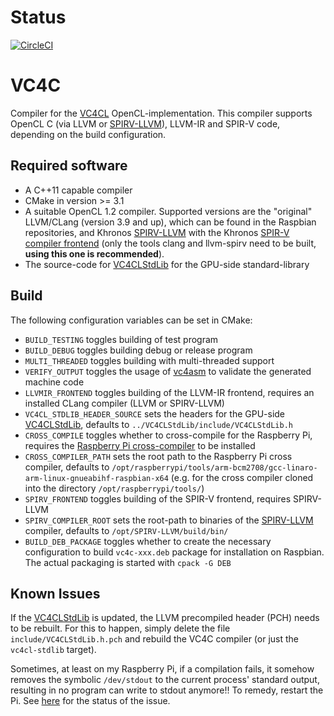 # Status

[![CircleCI](https://circleci.com/gh/doe300/VC4C.svg?style=svg)](https://circleci.com/gh/doe300/VC4C)

# VC4C

Compiler for the [VC4CL](https://github.com/doe300/VC4CL) OpenCL-implementation.
This compiler supports OpenCL C (via LLVM or [SPIRV-LLVM](https://github.com/KhronosGroup/SPIRV-LLVM)), LLVM-IR and SPIR-V code, depending on the build configuration.

## Required software

- A C++11 capable compiler
- CMake in version >= 3.1
- A suitable OpenCL 1.2 compiler. Supported versions are the "original" LLVM/CLang (version 3.9 and up), which can be found in the Raspbian repositories, and Khronos [SPIRV-LLVM](https://github.com/KhronosGroup/SPIRV-LLVM) with the Khronos [SPIR-V compiler frontend](https://github.com/KhronosGroup/SPIR/tree/spirv-1.0) (only the tools clang and llvm-spirv need to be built, **using this one is recommended**).
- The source-code for [VC4CLStdLib](https://github.com/doe300/VC4CLStdLib) for the GPU-side standard-library

## Build

The following configuration variables can be set in CMake:

- `BUILD_TESTING` toggles building of test program
- `BUILD_DEBUG` toggles building debug or release program
- `MULTI_THREADED` toggles building with multi-threaded support
- `VERIFY_OUTPUT` toggles the usage of [vc4asm](https://github.com/maazl/vc4asm) to validate the generated machine code
- `LLVMIR_FRONTEND` toggles building of the LLVM-IR frontend, requires an installed CLang compiler (LLVM or SPIRV-LLVM)
- `VC4CL_STDLIB_HEADER_SOURCE` sets the headers for the GPU-side [VC4CLStdLib](https://github.com/doe300/VC4CLStdLib), defaults to `../VC4CLStdLib/include/VC4CLStdLib.h`
- `CROSS_COMPILE` toggles whether to cross-compile for the Raspberry Pi, requires the [Raspberry Pi cross-compiler](https://github.com/raspberrypi/tools) to be installed
- `CROSS_COMPILER_PATH` sets the root path to the Raspberry Pi cross compiler, defaults to `/opt/raspberrypi/tools/arm-bcm2708/gcc-linaro-arm-linux-gnueabihf-raspbian-x64` (e.g. for the cross compiler cloned into the directory `/opt/raspberrypi/tools/`)
- `SPIRV_FRONTEND` toggles building of the SPIR-V frontend, requires SPIRV-LLVM
- `SPIRV_COMPILER_ROOT` sets the root-path to binaries of the [SPIRV-LLVM](https://github.com/KhronosGroup/SPIRV-LLVM) compiler, defaults to `/opt/SPIRV-LLVM/build/bin/`
- `BUILD_DEB_PACKAGE` toggles whether to create the necessary configuration to build `vc4c-xxx.deb` package for installation on Raspbian. The actual packaging is started with `cpack -G DEB` 

## Known Issues

If the [VC4CLStdLib](https://github.com/doe300/VC4CLStdLib) is updated, the LLVM precompiled header (PCH) needs to be rebuilt. For this to happen, simply delete the file `include/VC4CLStdLib.h.pch` and rebuild the VC4C compiler (or just the `vc4cl-stdlib` target).

Sometimes, at least on my Raspberry Pi, if a compilation fails, it somehow removes the symbolic `/dev/stdout` to the current process' standard output, resulting in no program can write to stdout anymore!! To remedy, restart the Pi. See [here](https://github.com/doe300/VC4C/issues/3) for the status of the issue.
